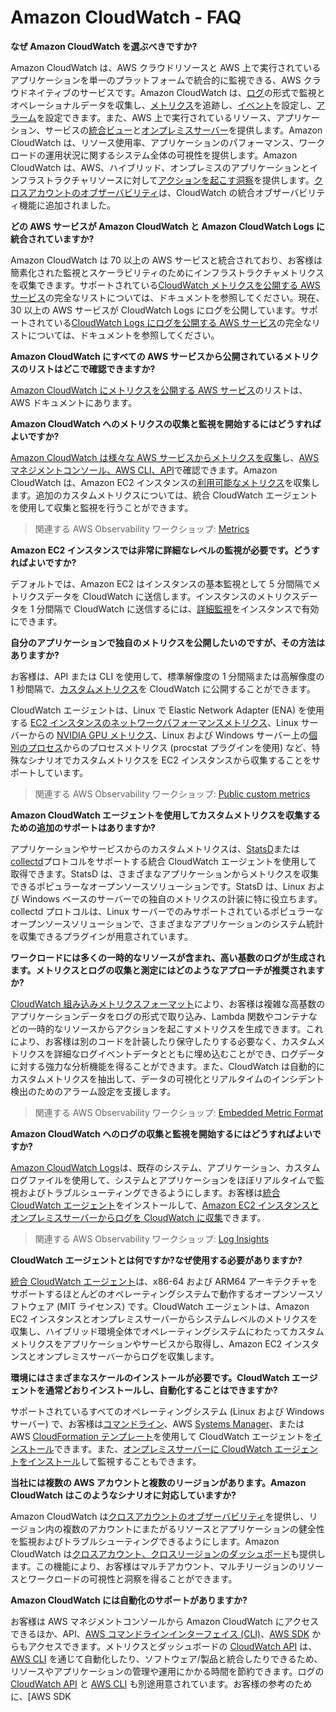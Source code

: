 # Amazon CloudWatch - FAQ

**なぜ Amazon CloudWatch を選ぶべきですか?**

Amazon CloudWatch は、AWS クラウドリソースと AWS 上で実行されているアプリケーションを単一のプラットフォームで統合的に監視できる、AWS クラウドネイティブのサービスです。Amazon CloudWatch は、[ログ](https://docs.aws.amazon.com/ja_jp/AmazonCloudWatch/latest/logs/WhatIsCloudWatchLogs.html)の形式で監視とオペレーショナルデータを収集し、[メトリクス](https://docs.aws.amazon.com/ja_jp/AmazonCloudWatch/latest/monitoring/working_with_metrics.html)を追跡し、[イベント](https://docs.aws.amazon.com/ja_jp/AmazonCloudWatch/latest/events/WhatIsCloudWatchEvents.html)を設定し、[アラーム](https://docs.aws.amazon.com/ja_jp/AmazonCloudWatch/latest/monitoring/AlarmThatSendsEmail.html)を設定できます。また、AWS 上で実行されているリソース、アプリケーション、サービスの[統合ビュー](https://docs.aws.amazon.com/ja_jp/AmazonCloudWatch/latest/monitoring/CloudWatch_Dashboards.html)と[オンプレミスサーバー](https://aws.amazon.com/blogs/mt/how-to-monitor-hybrid-environment-with-aws-services/)を提供します。Amazon CloudWatch は、リソース使用率、アプリケーションのパフォーマンス、ワークロードの運用状況に関するシステム全体の可視性を提供します。Amazon CloudWatch は、AWS、ハイブリッド、オンプレミスのアプリケーションとインフラストラクチャリソースに対して[アクションを起こす洞察](https://docs.aws.amazon.com/ja_jp/AmazonCloudWatch/latest/monitoring/CloudWatch-Insights-Sections.html)を提供します。[クロスアカウントのオブザーバビリティ](https://docs.aws.amazon.com/ja_jp/AmazonCloudWatch/latest/monitoring/CloudWatch-Unified-Cross-Account.html)は、CloudWatch の統合オブザーバビリティ機能に追加されました。

**どの AWS サービスが Amazon CloudWatch と Amazon CloudWatch Logs に統合されていますか?**

Amazon CloudWatch は 70 以上の AWS サービスと統合されており、お客様は簡素化された監視とスケーラビリティのためにインフラストラクチャメトリクスを収集できます。サポートされている[CloudWatch メトリクスを公開する AWS サービス](https://docs.aws.amazon.com/ja_jp/AmazonCloudWatch/latest/monitoring/aws-services-cloudwatch-metrics.html)の完全なリストについては、ドキュメントを参照してください。現在、30 以上の AWS サービスが CloudWatch Logs にログを公開しています。サポートされている[CloudWatch Logs にログを公開する AWS サービス](https://docs.aws.amazon.com/ja_jp/AmazonCloudWatch/latest/logs/aws-services-sending-logs.html)の完全なリストについては、ドキュメントを参照してください。

**Amazon CloudWatch にすべての AWS サービスから公開されているメトリクスのリストはどこで確認できますか?**

[Amazon CloudWatch にメトリクスを公開する AWS サービス](https://docs.aws.amazon.com/ja_jp/AmazonCloudWatch/latest/monitoring/aws-services-cloudwatch-metrics.html)のリストは、AWS ドキュメントにあります。

**Amazon CloudWatch へのメトリクスの収集と監視を開始するにはどうすればよいですか?**

[Amazon CloudWatch は様々な AWS サービスからメトリクスを収集](https://docs.aws.amazon.com/ja_jp/AmazonCloudWatch/latest/monitoring/working_with_metrics.html)し、[AWS マネジメントコンソール、AWS CLI、API](https://docs.aws.amazon.com/ja_jp/AmazonCloudWatch/latest/monitoring/viewing_metrics_with_cloudwatch.html)で確認できます。Amazon CloudWatch は、Amazon EC2 インスタンスの[利用可能なメトリクス](https://docs.aws.amazon.com/ja_jp/AWSEC2/latest/UserGuide/viewing_metrics_with_cloudwatch.html)を収集します。追加のカスタムメトリクスについては、統合 CloudWatch エージェントを使用して収集と監視を行うことができます。

> 関連する AWS Observability ワークショップ: [Metrics](https://catalog.workshops.aws/observability/en-US/aws-native/metrics)

**Amazon EC2 インスタンスでは非常に詳細なレベルの監視が必要です。どうすればよいですか?**

デフォルトでは、Amazon EC2 はインスタンスの基本監視として 5 分間隔でメトリクスデータを CloudWatch に送信します。インスタンスのメトリクスデータを 1 分間隔で CloudWatch に送信するには、[詳細監視](https://docs.aws.amazon.com/ja_jp/AWSEC2/latest/UserGuide/using-cloudwatch-new.html)をインスタンスで有効にできます。

**自分のアプリケーションで独自のメトリクスを公開したいのですが、その方法はありますか?**

お客様は、API または CLI を使用して、標準解像度の 1 分間隔または高解像度の 1 秒間隔で、[カスタムメトリクス](https://docs.aws.amazon.com/ja_jp/AmazonCloudWatch/latest/monitoring/publishingMetrics.html)を CloudWatch に公開することができます。

CloudWatch エージェントは、Linux で Elastic Network Adapter (ENA) を使用する [EC2 インスタンスのネットワークパフォーマンスメトリクス](https://docs.aws.amazon.com/ja_jp/AmazonCloudWatch/latest/monitoring/CloudWatch-Agent-network-performance.html)、Linux サーバーからの [NVIDIA GPU メトリクス](https://docs.aws.amazon.com/ja_jp/AmazonCloudWatch/latest/monitoring/CloudWatch-Agent-NVIDIA-GPU.html)、Linux および Windows サーバー上の[個別のプロセス](https://docs.aws.amazon.com/ja_jp/AmazonCloudWatch/latest/monitoring/CloudWatch-Agent-procstat-process-metrics.html)からのプロセスメトリクス (procstat プラグインを使用) など、特殊なシナリオでカスタムメトリクスを EC2 インスタンスから収集することをサポートしています。

> 関連する AWS Observability ワークショップ: [Public custom metrics](https://catalog.workshops.aws/observability/en-US/aws-native/metrics/publishmetrics)

**Amazon CloudWatch エージェントを使用してカスタムメトリクスを収集するための追加のサポートはありますか?**

アプリケーションやサービスからのカスタムメトリクスは、[StatsD](https://docs.aws.amazon.com/ja_jp/AmazonCloudWatch/latest/monitoring/CloudWatch-Agent-custom-metrics-statsd.html)または[collectd](https://docs.aws.amazon.com/ja_jp/AmazonCloudWatch/latest/monitoring/CloudWatch-Agent-custom-metrics-collectd.html)プロトコルをサポートする統合 CloudWatch エージェントを使用して取得できます。StatsD は、さまざまなアプリケーションからメトリクスを収集できるポピュラーなオープンソースソリューションです。StatsD は、Linux および Windows ベースのサーバーでの独自のメトリクスの計装に特に役立ちます。collectd プロトコルは、Linux サーバーでのみサポートされているポピュラーなオープンソースソリューションで、さまざまなアプリケーションのシステム統計を収集できるプラグインが用意されています。

**ワークロードには多くの一時的なリソースが含まれ、高い基数のログが生成されます。メトリクスとログの収集と測定にはどのようなアプローチが推奨されますか?**

[CloudWatch 組み込みメトリクスフォーマット](https://docs.aws.amazon.com/ja_jp/AmazonCloudWatch/latest/monitoring/CloudWatch_Embedded_Metric_Format.html)により、お客様は複雑な高基数のアプリケーションデータをログの形式で取り込み、Lambda 関数やコンテナなどの一時的なリソースからアクションを起こすメトリクスを生成できます。これにより、お客様は別のコードを計装したり保守したりする必要なく、カスタムメトリクスを詳細なログイベントデータとともに埋め込むことができ、ログデータに対する強力な分析機能を得ることができます。また、CloudWatch は自動的にカスタムメトリクスを抽出して、データの可視化とリアルタイムのインシデント検出のためのアラーム設定を支援します。

> 関連する AWS Observability ワークショップ: [Embedded Metric Format](https://catalog.workshops.aws/observability/en-US/aws-native/metrics/emf)

**Amazon CloudWatch へのログの収集と監視を開始するにはどうすればよいですか?**

[Amazon CloudWatch Logs](https://docs.aws.amazon.com/ja_jp/AmazonCloudWatch/latest/logs/WhatIsCloudWatchLogs.html)は、既存のシステム、アプリケーション、カスタムログファイルを使用して、システムとアプリケーションをほぼリアルタイムで監視およびトラブルシューティングできるようにします。お客様は[統合 CloudWatch エージェント](https://docs.aws.amazon.com/ja_jp/AmazonCloudWatch/latest/logs/CWL_GettingStarted.html)をインストールして、[Amazon EC2 インスタンスとオンプレミスサーバーからログを CloudWatch に収集](https://docs.aws.amazon.com/ja_jp/AmazonCloudWatch/latest/monitoring/Install-CloudWatch-Agent.html)できます。

> 関連する AWS Observability ワークショップ: [Log Insights](https://catalog.workshops.aws/observability/en-US/aws-native/logs/logsinsights)

**CloudWatch エージェントとは何ですか?なぜ使用する必要がありますか?**

[統合 CloudWatch エージェント](https://docs.aws.amazon.com/ja_jp/AmazonCloudWatch/latest/monitoring/Install-CloudWatch-Agent.html)は、x86-64 および ARM64 アーキテクチャをサポートするほとんどのオペレーティングシステムで動作するオープンソースソフトウェア (MIT ライセンス) です。CloudWatch エージェントは、Amazon EC2 インスタンスとオンプレミスサーバーからシステムレベルのメトリクスを収集し、ハイブリッド環境全体でオペレーティングシステムにわたってカスタムメトリクスをアプリケーションやサービスから取得し、Amazon EC2 インスタンスとオンプレミスサーバーからログを収集します。

**環境にはさまざまなスケールのインストールが必要です。CloudWatch エージェントを通常どおりインストールし、自動化することはできますか?**

サポートされているすべてのオペレーティングシステム (Linux および Windows サーバー) で、お客様は[コマンドライン](https://docs.aws.amazon.com/ja_jp/AmazonCloudWatch/latest/monitoring/installing-cloudwatch-agent-commandline.html)、AWS [Systems Manager](https://docs.aws.amazon.com/ja_jp/AmazonCloudWatch/latest/monitoring/installing-cloudwatch-agent-ssm.html)、または AWS [CloudFormation テンプレート](https://docs.aws.amazon.com/ja_jp/AmazonCloudWatch/latest/monitoring/Install-CloudWatch-Agent-New-Instances-CloudFormation.html)を使用して CloudWatch エージェントを[インストール](https://docs.aws.amazon.com/ja_jp/AmazonCloudWatch/latest/monitoring/install-CloudWatch-Agent-on-EC2-Instance.html)できます。また、[オンプレミスサーバーに CloudWatch エージェントをインストール](https://docs.aws.amazon.com/ja_jp/AmazonCloudWatch/latest/monitoring/install-CloudWatch-Agent-on-premise.html)して監視することもできます。

**当社には複数の AWS アカウントと複数のリージョンがあります。Amazon CloudWatch はこのようなシナリオに対応していますか?**

Amazon CloudWatch は[クロスアカウントのオブザーバビリティ](https://docs.aws.amazon.com/ja_jp/AmazonCloudWatch/latest/monitoring/CloudWatch-Unified-Cross-Account.html)を提供し、リージョン内の複数のアカウントにまたがるリソースとアプリケーションの健全性を監視およびトラブルシューティングできるようにします。Amazon CloudWatch は[クロスアカウント、クロスリージョンのダッシュボード](https://docs.aws.amazon.com/ja_jp/AmazonCloudWatch/latest/monitoring/Cross-Account-Cross-Region.html)も提供します。この機能により、お客様はマルチアカウント、マルチリージョンのリソースとワークロードの可視性と洞察を得ることができます。

**Amazon CloudWatch には自動化のサポートがありますか?**

お客様は AWS マネジメントコンソールから Amazon CloudWatch にアクセスできるほか、API、[AWS コマンドラインインターフェイス (CLI)](https://docs.aws.amazon.com/ja_jp/cli/latest/userguide/getting-started-install.html)、[AWS SDK](https://docs.aws.amazon.com/ja_jp/AmazonCloudWatch/latest/monitoring/sdk-general-information-section.html) からもアクセスできます。メトリクスとダッシュボードの [CloudWatch API](https://docs.aws.amazon.com/ja_jp/AmazonCloudWatch/latest/APIReference/Welcome.html) は、[AWS CLI](https://docs.aws.amazon.com/ja_jp/AmazonCloudWatch/latest/cli/Welcome.html) を通じて自動化したり、ソフトウェア/製品と統合したりできるため、リソースやアプリケーションの管理や運用にかかる時間を節約できます。ログの [CloudWatch API](https://docs.aws.amazon.com/ja_jp/AmazonCloudWatchLogs/latest/APIReference/Welcome.html) と [AWS CLI](https://docs.aws.amazon.com/ja_jp/cli/latest/reference/logs/index.html) も別途用意されています。お客様の参考のために、[AWS SDK
